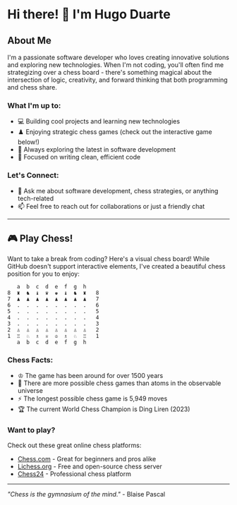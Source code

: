 # Hi there! 👋 I'm Hugo Duarte

## About Me

I'm a passionate software developer who loves creating innovative solutions and exploring new technologies. When I'm not coding, you'll often find me strategizing over a chess board - there's something magical about the intersection of logic, creativity, and forward thinking that both programming and chess share.

### What I'm up to:
- 💻 Building cool projects and learning new technologies
- ♟️ Enjoying strategic chess games (check out the interactive game below!)
- 🚀 Always exploring the latest in software development
- 🎯 Focused on writing clean, efficient code

### Let's Connect:
- 💬 Ask me about software development, chess strategies, or anything tech-related
- 📫 Feel free to reach out for collaborations or just a friendly chat

---

## 🎮 Play Chess!

Want to take a break from coding? Here's a visual chess board! While GitHub doesn't support interactive elements, I've created a beautiful chess position for you to enjoy:

```
   a  b  c  d  e  f  g  h
8  ♜  ♞  ♝  ♛  ♚  ♝  ♞  ♜   8
7  ♟  ♟  ♟  ♟  ♟  ♟  ♟  ♟   7
6  .  .  .  .  .  .  .  .   6
5  .  .  .  .  .  .  .  .   5
4  .  .  .  .  .  .  .  .   4
3  .  .  .  .  .  .  .  .   3
2  ♙  ♙  ♙  ♙  ♙  ♙  ♙  ♙   2
1  ♖  ♘  ♗  ♕  ♔  ♗  ♘  ♖   1
   a  b  c  d  e  f  g  h
```

### Chess Facts:
- ♔ The game has been around for over 1500 years
- 🧠 There are more possible chess games than atoms in the observable universe
- ⚡ The longest possible chess game is 5,949 moves
- 🏆 The current World Chess Champion is Ding Liren (2023)

### Want to play?
Check out these great online chess platforms:
- [Chess.com](https://chess.com) - Great for beginners and pros alike
- [Lichess.org](https://lichess.org) - Free and open-source chess server
- [Chess24](https://chess24.com) - Professional chess platform

---

*"Chess is the gymnasium of the mind."* - Blaise Pascal
